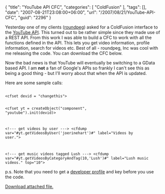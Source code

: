 {
	"title": "YouTube API CFC",
	"categories": [
		"ColdFusion"
	],
	"tags": [],
	"date": "2007-08-21T23:08:00+06:00",
	"url": "/2007/08/21/YouTube-API-CFC",
	"guid": "2296"
}

Yesterday one of my clients (<a href="http://www.roundpeg.com">roundpeg</a>) asked for a ColdFusion interface to the <a href="http://www.youtube.com/dev_docs">YouTube API</a>. This turned out to be rather simple since they made use of a REST API. From this work I was able to build a CFC to work with all the functions defined in the API. This lets you get video information, profile information, search for videos etc. Best of all - roundpeg, Inc was cool with me releasing the code. You can download the CFC below. 

Now the bad news is that YouTube will eventually be switching to a GData based API. I am <b>not</b> a fan of Google's APIs so frankly I can't see this as being a good thing - but I'll worry about that when the API is updated.

Here are some sample calls:

<code>
&lt;cfset devid = "changethis"&gt;

&lt;cfset yt = createObject("component", "youtube").init(devid)&gt;

&lt;!--- get videos by user ---&gt;
&lt;cfdump var="#yt.getVideosByUser('joerinehart')#" label="Videos by user."&gt;

&lt;!--- get music videos tagged Lush ---&gt;
&lt;cfdump var="#yt.getVideosByCategoryAndTag(10,'Lush')#" label="Lush music videos." top="10"&gt;
</code>

p.s. Note that you need to get a <a href="http://www.youtube.com/my_profile_dev">developer profile</a> and key before you use the code.<p><a href='enclosures/D%3A%5Chosts%5Cwww%2Ecoldfusionjedi%2Ecom%5Cenclosures%2Fyoutube%2Ezip'>Download attached file.</a></p>